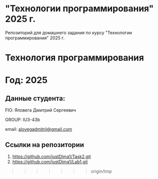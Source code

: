 
# "Технологии программирования" 2025 г.
Репозиторий для домашнего задания по курсу "Технологии программирования" 2025 г.

# Технология программирования
# Год: 2025

## Данные студента:

FIO: Яловега Дмитрий Сергеевич

GROUP: IU3-43b

email: alovegadmitrij@gmail.com

## Ссылки на репозитории

1. https://github.com/justDima1/Task2.git
2. https://github.com/justDima1/Lab1.git

>>>>>>> origin/tmp
